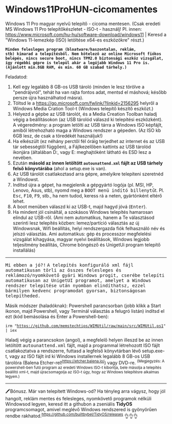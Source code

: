# Windows11ProHUN-cicomamentes
Windows 11 Pro magyar nyelvű telepítő - cicoma mentesen. (Csak eredeti MS Windows 11 Pro telepítőkészletet - ISO-t - használj! Pl. innen: https://www.microsoft.com/hu-hu/software-download/windows11 | Keresd a "Windows 11-lemezkép (ISO) letöltése x64-es eszközökre" részt.)

<code><b>Minden felesleges program (bloatware/haszontalan, reklám, stb) kimarad a telepítésből.
Nem kötelező az online Microsoft fiókos belépés, nincs secure boot, nincs TPM2.0 biztonsági eszköz vizsgálat, így régebbi gépre is települ akár a legújabb Windows 11 Pro is.
(Ajánlott min.8GB RAM, és min. 60 GB szabad tárhely.)</b></code>

Feladatod:
1. Kell egy legalább 8 GB-os USB tároló (minden le lesz törölve a "pendrájvról", tehát ha van rajta fontos adat, mentsd el máshová; később persze újra használhatod másra).
2. Töltsd le a https://go.microsoft.com/fwlink/?linkid=2156295 helyről a Windows Media Cration Tool-t (Windows telepítő készítő eszközt.)
3. Helyezd a gépbe az USB tárolót,  és a Media Creation Toolban haladj végig a beállításokon (az USB tárolód válaszd ki telepítési eszközként). A végeredmény: a program letölti az USB tárra a Windows ISO képfájlt, amiből létrehozható maga a Windows rendszer a gépeden. (Az ISO kb 6GB lesz, de csak a töredékét használjuk!)
4. Ha elkészült (ez néhány perctől fél óráig terjedhet az internet és az USB tár sebességtől függően), a Fájlkezelőben kattints az USB tárolód ikonjára (általában D:, vagy E: meghajtóként látható és ESD lesz a nevében.
5. Ezután <b>másold az innen letöltött <code>autounattend.xml</code> fájlt az USB tárhely felső könyvtárába</b> (ahol a setup.exe is van).
6. Az USB tárolót csatlakoztasd arra gépre, amelyikre telepíteni szeretnéd a Windowst.
7. Indítsd újra a gépet, ha megjelenik a gépgyártó logója (pl. MSI, HP, Lenovo, Asus, stb), nyomd meg a <tt>BOOT menü indító billenytű</tt>t. Pl. <kbd>Esc</kbd>, <kbd>F10</kbd>, <kbd>F9</kbd>, stb., ha nem tudod, keress rá a neten, gyártónként eltérő lehet.
8. A boot menüben válaszd ki az USB-t, majd hagyd jóvá (<kbd>Enter</kbd>).
9. Ha mindent jól csináltál, a szokásos Windows telepítés hamarosan elindul az USB-ről. (Ami nem automatikus, hanem a Te választásod szerinti lesz telepítés közben: lemez/partíció választás az új Windowsnak, Wifi beállítás, helyi rendszergazda fiók felhasználó név és jelszó választás. Ami automatikus: gép és processzor megfelelési vizsgálat kihagyása, magyar nyelvi beállítások, Windows legjobb teljesítmény beállítás, Chrome böngésző és UnigetUi program telepítő installálás)
<hr>
   <tt>Mi ebben a jó?!</tt>
    <tt>A telepítés konfiguráló xml fájl automatikusan törli az összes felesleges és reklámozó/nyomkövető gyári Windows progit, cserébe telepíti automatikusan az UnigetUI programot, amelyet a Windows rendszer telepítése után nyomban elindíthatsz, ezzel bármilyen kedvenc programodat gyorsan, biztonságosan telepítheded.</tt>

Másik módszer (haladóknak):
   Powershell parancsorban (jobb klikk a Start ikonon, majd Powershell, vagy Terminál választás a felugró listán) indítsd el ezt (kód bemásolása és Enter a Powershell-ben):

   <code>irm "https://github.com/memstechtips/WIMUtil/raw/main/src/WIMUtil.ps1" | iex</code>
   
Haladj végig a parancsokon (angol), a megfelelő helyen illeszd be az innen letöltött <tt>autounattend.xml</tt> fájlt, majd a programmal létrehozott ISO fájlt csatlakoztatva a rendszerre, futtasd a legfelső könyvtárban lévő setup.exe-t, vagy az ISO fájlt írd ki Windows installernek legalább 8 GB-os USB tárolóra (Balena Etcher-rel!<sup>https://etcher.balena.io/</sup>) vagy DVD-re. <sup>(Megjegyzés: A powershell-ben futó program az eredeti Windows ISO-t kibontja, bele másolja a telepítés beállító xml-t, majd újracsomagolja az ISO-t úgy, hogy az Windows telepítésre alkalmas legyen.)</sup>
    <hr>
🖍️Bónusz. Már van telepített Windows-od? Ha tényleg arra vágysz, hogy jól hangolt, reklám mentes és felesleges, nyomkövető programok nélküli Windowsod legyen, keresd itt a githubon a zseniális <b>TidyOS</b> programcsomagot, amivel meglévő Windows rendszered is gyönyörűen rendbe rakhatod.<sup>https://github.com/builtbybel/TidyOS/releases</sup> 👌👌👌
